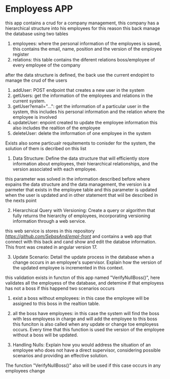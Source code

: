 <h1>Employess APP</h1>

this app contains a crud for a company management, this company has a hierarchical structure into his employees for this reason this back manage the database using two tables

1. employees: where the personal information of the employees is saved, this contains the email, name, position and the version of the employee register
2. relations: this table contains the diferent relations boss/employee of every employee of the company

after the data structure is defined, the back use the current endopint to manage the crud of the users

1. addUser: POST endpoint that creates a new user in the system
2. getUsers: get the information of the employees and relations in the current system.
3. getUser?email="...": get the information of a particular user in the system, this includes his personal information and the relation where the employee is involved
4. updateUser: enpoint created to update the employee information this also includes the realtion of the employee
5. deleteUser: delete the imformation of one employee in the system

Exists also some particualr requitements to conisder for the system, the solution of them is decribed on this list

1. Data Structure:
Define the data structure that will efficiently store information about employees, their hierarchical relationships, and the version associated with each employee.

this parameter was solved in the information described before where expains the data structure and the data management, the version is a parmeter that exists in the employee table and this parameter is updated when
the user is updated and in other statement that wiil be described in the nexts point 

2. Hierarchical Query with Versioning:
Create a query or algorithm that fully returns the hierarchy of employees, incorporating versioning information through a web service.

this web service is stores in this repository <em>https://github.com/SebasAnd/empl-front</em> and contains a web app that connect with this back and cand show and edit the databse information. 
This front was created in angular version 17.

3. Update Scenario:
Detail the update process in the database when a change occurs in an employee's supervisor. Explain how the version of the updated employee is incremented in this context.

this validation exists in functon of this app named "VerifyNullBoss()", here validates all the employess of the database, and detemine if that employess has not a boss if this happend two scenarios occurs
1. exist a boss without employees: in this case the employee will be assigned to this boss in the realtion table.
2. all the boss have employees: in this case the system will find the boss with less employess in charge and will add the employee to this boss
this funciton is also called when any update or change toe employess occurs. Every time that this function is used the version of the employee without a boss will be updated.

4. Handling Nulls:
Explain how you would address the situation of an employee who does not have a direct supervisor, considering possible scenarios and providing an effective solution.

The function "VerifyNullBoss()" also will be used if this case occurs in any employees change 
